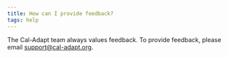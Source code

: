 ```yaml
---
title: How can I provide feedback?
tags: help
---
```


The Cal-Adapt team always values feedback. To provide feedback, please email support@cal-adapt.org.